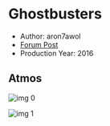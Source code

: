 # Ghostbusters

* Author: aron7awol
* [Forum Post](https://www.avsforum.com/threads/bass-eq-for-filtered-movies.2995212/post-57655832)
* Production Year: 2016

## Atmos

![img 0](https://i.imgur.com/4IQBIPj.jpg)

![img 1](https://i.imgur.com/N02BVg3.jpg)

